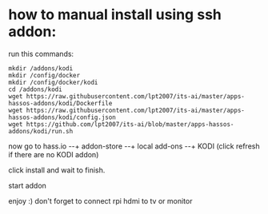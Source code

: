 # how to manual install using ssh addon:

run this commands:
```
mkdir /addons/kodi
mkdir /config/docker
mkdir /config/docker/kodi
cd /addons/kodi
wget https://raw.githubusercontent.com/lpt2007/its-ai/master/apps-hassos-addons/kodi/Dockerfile
wget https://raw.githubusercontent.com/lpt2007/its-ai/master/apps-hassos-addons/kodi/config.json
wget https://github.com/lpt2007/its-ai/blob/master/apps-hassos-addons/kodi/run.sh
```
now go to hass.io --+ addon-store --+ local add-ons --+ KODI (click refresh if there are no KODI addon)

click install and wait to finish.

start addon

enjoy :) don't forget to connect rpi hdmi to tv or monitor
